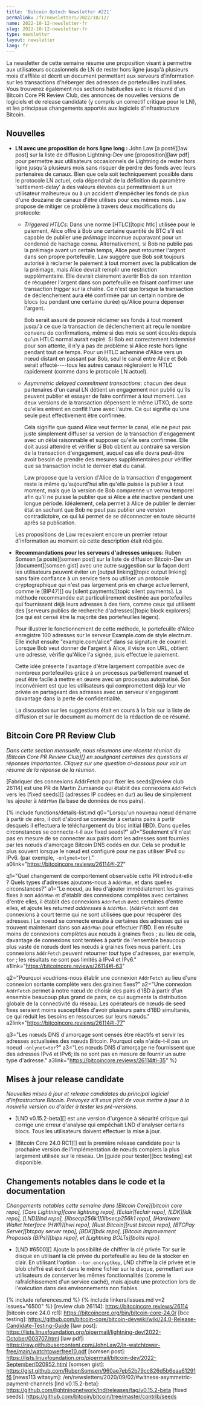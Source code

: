 ```yaml
---
title: 'Bitcoin Optech Newsletter #221'
permalink: /fr/newsletters/2022/10/12/
name: 2022-10-12-newsletter-fr
slug: 2022-10-12-newsletter-fr
type: newsletter
layout: newsletter
lang: fr
---
```

La newsletter de cette semaine résume une proposition visant à permettre
aux utilisateurs occasionnels de LN de rester hors ligne jusqu'à plusieurs
mois d'affilée et décrit un document permettant aux serveurs d'information
sur les transactions d'héberger des adresses de portefeuilles inutilisées.
Vous trouverez également nos sections habituelles avec le résumé d'un
Bitcoin Core PR Review Club, des annonces de nouvelles versions de
logiciels et de release candidate (y compris un correctif critique pour le LN),
et les principaux changements apportés aux logiciels d'infrastructure Bitcoin.

## Nouvelles

- **LN avec une proposition de hors ligne long :** John Law [a posté][law post]
  sur la liste de diffusion Lightning-Dev une [proposition][law pdf] pour
  permettre aux utilisateurs occasionnels de Lightning de rester hors ligne
  jusqu'à plusieurs mois sans risquer de perdre des fonds avec leurs partenaires
  de canaux. Bien que cela soit techniquement possible dans le protocole LN actuel,
  cela dépendrait de la définition du paramètre 'settlement-delay' à des valeurs
  élevées qui permettraient à un utilisateur malheureux ou à un accident d'empêcher
  les fonds de plus d'une douzaine de canaux d'être utilisés pour ces mêmes mois.
  Law propose de mitiger ce problème à travers deux modifications du protocole:

    - *Triggered HTLCs:* Dans une norme [HTLC][topic htlc] utilisée pour
      le paiement, Alice offre à Bob une certaine quantité de BTC s'il est
      capable de publier une *préimage* inconnue auparavant pour un condensé
      de hachage connu. Alternativement, si Bob ne publie pas la préimage
      avant un certain temps, Alice peut retourner l'argent dans son propre
      portefeuille.
        Law suggère que Bob soit toujours autorisé à réclamer le paiement à
        tout moment avec la publication de la préimage, mais Alice devrait
        remplir une restriction supplémentaire. Elle devrait clairement avertir
        Bob de son intention de récupérer l'argent dans son portefeuille en
        faisant confirmer une transaction *trigger* sur la chaîne. Ce n'est
        que lorsque la transaction de déclenchement aura été confirmée par un
        certain nombre de blocs (ou pendant une certaine durée) qu'Alice
        pourra dépenser l'argent.

        Bob serait assuré de pouvoir réclamer ses fonds à tout moment jusqu'à
        ce que la transaction de déclenchement ait reçu le nombre convenu de
        confirmations, même si des mois se sont écoulés depuis qu'un HTLC
        normal aurait expiré. Si Bob est correctement indemnisé pour son attente,
        il n'y a pas de problème si Alice reste hors ligne pendant tout ce temps.
        Pour un HTLC acheminé d'Alice vers un nœud distant en passant par Bob,
        seul le canal entre Alice et Bob serait affecté----tous les autres canaux
        régleraient le HTLC rapidement (comme dans le protocole LN actuel).

    - *Asymmetric delayed commitment transactions:* chacun des deux
      partenaires d'un canal LN détient un engagement non publié qu'ils peuvent
      publier et essayer de faire confirmer à tout moment. Les deux versions de
      la transaction dépensent le même UTXO, de sorte qu'elles entrent en conflit
      l'une avec l'autre. Ce qui signifie qu'une seule peut effectivement être
      confirmée.

        Cela signifie que quand Alice veut fermer le canal, elle ne peut pas juste
        simplement diffuser sa version de la transaction d'engagement avec
        un délai raisonnable et supposer qu'elle sera confirmée.
        Elle doit aussi attendre et vérifier si Bob obtient au contraire
        sa version de la transaction d'engagement, auquel cas elle devra
        peut-être avoir besoin de prendre des mesures supplémentaires pour
        vérifier que sa transaction inclut le dernier état du canal.

        Law propose que la version d'Alice de la transaction d'engagement reste
        la même qu'aujourd'hui afin qu'elle puisse la publier à tout moment, mais
        que la version de Bob comprenne un verrou temporel afin qu'il ne puisse
        la publier que si Alice a été inactive pendant une longue période.
        Idéalement, cela permet à Alice de publier le dernier état en sachant que
        Bob ne peut pas publier une version contradictoire, ce qui lui permet de
        se déconnecter en toute sécurité après sa publication.

    Les propositions de Law recevaient encore un premier retour d'information au
    moment où cette description était rédigée.

- **Recommandations pour les serveurs d'adresses uniques:** Ruben Somsen
  [a posté][somsen post] sur la liste de diffusion Bitcoin-Dev un
  [document][somsen gist] avec une autre suggestion sur la façon dont les
  utilisateurs peuvent éviter un [output linking][topic output linking]
  sans faire confiance à un service tiers ou utiliser un protocole
  cryptographique qui n'est pas largement pris en charge actuellement,
  comme le [BIP47][] ou [silent payments][topic silent payments].
  La méthode recommandée est particulièrement destinée aux portefeuilles
  qui fournissent déjà leurs adresses à des tiers, comme ceux qui utilisent
  des [serveurs publics de recherche d'adresses][topic block explorers]
  (ce qui est censé être la majorité des portefeuilles légers).

    Pour illustrer le fonctionnement de cette méthode, le portefeuille d'Alice
    enregistre 100 adresses sur le serveur Example.com de style electrum.
    Elle inclut ensuite "example.com/alice" dans sa signature de courriel.
    Lorsque Bob veut donner de l'argent à Alice, il visite son URL, obtient
    une adresse, vérifie qu'Alice l'a signée, puis effectue le paiement.

    Cette idée présente l'avantage d'être largement compatible avec de nombreux
    portefeuilles grâce à un processus partiellement manuel et peut être facile
    à mettre en œuvre avec un processus automatisé. Son inconvénient est que les
    utilisateurs qui compromettent déjà leur vie privée en partageant des adresses
    avec un serveur s'engageront davantage dans la perte de confidentialité.

    La discussion sur les suggestions était en cours à la fois sur la liste de
    diffusion et sur le document au moment de la rédaction de ce résumé.

## Bitcoin Core PR Review Club

*Dans cette section mensuelle, nous résumons une récente réunion du
[Bitcoin Core PR Review Club][] en soulignant certaines des questions
et réponses importantes. Cliquez sur une question ci-dessous pour voir
un résumé de la réponse de la réunion.*

[Fabriquer des connexions AddrFetch pour fixer les seeds][review club 26114]
est une PR de Martin Zumsande qui établit des connexions `AddrFetch` vers les
[fixed seeds][] (adresses IP codées en dur) au lieu de simplement les ajouter
à `AddrMan` (la base de données de nos pairs).

{% include functions/details-list.md
  q0="Lorsqu'un nouveau nœud démarre à partir de zéro, il doit d'abord se connecter
à certains pairs à partir desquels il effectuera le téléchargement du bloc initial
(IBD). Dans quelles circonstances se connecte-t-il aux fixed seeds?"
  a0="Seulement s'il n'est pas en mesure de se connecter aux pairs dont les adresses
sont fournies par les nœuds d'amorçage Bitcoin DNS codés en dur. Cela se produit
le plus souvent lorsque le nœud est configuré pour ne pas utiliser IPv4 ou IPv6.
(par exemple, `-onlynet=tor`)."
  a0link="https://bitcoincore.reviews/26114#l-27"

  q1="Quel changement de comportement observable cette PR introduit-elle ? Quels types
d'adresses ajoutons-nous à `AddrMan`, et dans quelles circonstances?"
  a1="Le noeud, au lieu d'ajouter immédiatement les graines fixes à son `AddrMan` et
d'établir des connexions complètes avec certaines d'entre elles, il établit des
connexions `AddrFetch` avec certaines d'entre elles, et ajoute les _returned addresses_
à `AddrMan`. (`AddrFetch` sont des connexions à court terme qui ne sont utilisées que
pour récupérer des adresses.)
Le noeud se connecte ensuite à certaines des adresses qui se trouvent maintenant dans
son `AddrMan` pour effectuer l'IBD.
Il en résulte moins de connexions complètes aux nœuds à graines fixes ; au lieu de cela,
davantage de connexions sont tentées à partir de l'ensemble beaucoup plus vaste de nœuds
dont les nœuds à graines fixes nous parlent. Les connexions `AddrFetch` peuvent retourner
_tout_ type d'adresses, par exemple, `tor` ; les résultats ne sont pas limités à IPv4 et IPv6."
  a1link="https://bitcoincore.reviews/26114#l-63"

  q2="Pourquoi voudrions-nous établir une connexion `AddrFetch` au lieu d'une connexion
  sortante complète vers des graines fixes?"
  a2="Une connexion `AddrFetch` permet à notre nœud de choisir des pairs d'IBD à partir
d'un ensemble beaucoup plus grand de pairs, ce qui augmente la distribution globale de la
connectivité du réseau. Les opérateurs de nœuds de seed fixes seraient moins susceptibles
d'avoir plusieurs pairs d'IBD simultanés, ce qui réduit les besoins en ressources sur
leurs nœuds."
  a2link="https://bitcoincore.reviews/26114#l-77"

  q3="Les nœuds DNS d'amorçage sont censés être réactifs et servir les adresses actualisées
des nœuds Bitcoin. Pourquoi cela n'aide-t-il pas un noeud `-onlynet=tor`?"
  a3="Les nœuds DNS d'amorçage ne fournissent que des adresses IPv4 et IPv6;
ils ne sont pas en mesure de fournir un autre type d'adresse."
  a3link="https://bitcoincore.reviews/26114#l-35"
%}

## Mises à jour release candidate

*Nouvelles mises à jour et release candidates du principal logiciel d'infrastructure Bitcoin.
Prévoyez s'il vous plait de vous mettre à jour à la nouvelle version ou d'aider à tester
les pré-versions.*

- [LND v0.15.2-beta][] est une version d'urgence à sécurité critique qui corrige une erreur
  d'analyse qui empêchait LND d'analyser certains blocs. Tous les utilisateurs doivent
  effectuer la mise à jour.

- [Bitcoin Core 24.0 RC1][] est la première release candidate pour la prochaine version de
  l'implémentation de nœuds complets la plus largement utilisée sur le réseau.
  Un [guide pour tester][bcc testing] est disponible.

## Changements notables dans le code et la documentation

*Changements notables cette semaine dans [Bitcoin Core][bitcoin core repo], [Core
Lightning][core lightning repo], [Eclair][eclair repo], [LDK][ldk repo],
[LND][lnd repo], [libsecp256k1][libsecp256k1 repo], [Hardware Wallet
Interface (HWI)][hwi repo], [Rust Bitcoin][rust bitcoin repo], [BTCPay
Server][btcpay server repo], [BDK][bdk repo], [Bitcoin Improvement
Proposals (BIPs)][bips repo], et [Lightning BOLTs][bolts repo].*

- [LND #6500][] Ajoute la possibilité de chiffrer la clé privée Tor sur le disque en utilisant
  la clé privée du portefeuille au lieu de la stocker en clair. En utilisant l'option
  `--tor.encryptkey`, LND chiffre la clé privée et le blob chiffré est écrit dans le même fichier
  sur le disque, permettant aux utilisateurs de conserver les mêmes fonctionnalités (comme le
  rafraîchissement d'un service caché), mais ajoute une protection lors de l'exécution dans des
  environnements non fiables.

{% include references.md %}
{% include linkers/issues.md v=2 issues="6500" %}
[review club 26114]: https://bitcoincore.reviews/26114
[bitcoin core 24.0 rc1]: https://bitcoincore.org/bin/bitcoin-core-24.0/
[bcc testing]: https://github.com/bitcoin-core/bitcoin-devwiki/wiki/24.0-Release-Candidate-Testing-Guide
[law post]: https://lists.linuxfoundation.org/pipermail/lightning-dev/2022-October/003707.html
[law pdf]: https://raw.githubusercontent.com/JohnLaw2/ln-watchtower-free/main/watchtowerfree10.pdf
[somsen post]: https://lists.linuxfoundation.org/pipermail/bitcoin-dev/2022-September/020952.html
[somsen gist]: https://gist.github.com/RubenSomsen/960ae7eb52b79cc826d5b6eaa61291f6
[news113 witasym]: /en/newsletters/2020/09/02/#witness-asymmetric-payment-channels
[lnd v0.15.2-beta]: https://github.com/lightningnetwork/lnd/releases/tag/v0.15.2-beta
[fixed seeds]: https://github.com/bitcoin/bitcoin/tree/master/contrib/seeds

